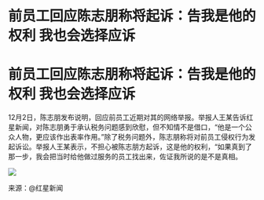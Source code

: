 # 前员工回应陈志朋称将起诉：告我是他的权利 我也会选择应诉

# 前员工回应陈志朋称将起诉：告我是他的权利 我也会选择应诉

12月2日，陈志朋发布说明，回应前员工近期对其的网络举报。举报人王某告诉红星新闻，对陈志朋勇于承认税务问题感到欣慰，但不知情不是借口，“他是一个公众人物，更应该作出表率作用。”除了税务问题外，陈志朋称将对前员工侵权行为发起诉讼。举报人王某表示，不担心被陈志朋方起诉，这是他的权利，“如果真到了那一步，我会把当时给他做过服务的员工找出来，佐证我所说的是不是真相。

![](https://inews.gtimg.com/om_bt/OrSEHWghgfhd1CeXgPgGafYvE78eL54ZgLcLEPXnF-5igAA/1000)

来源：@红星新闻

